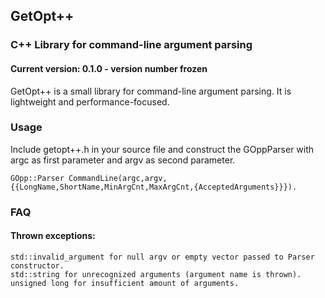 ## GetOpt++
### C++ Library for command-line argument parsing
#### Current version: 0.1.0 - version number frozen

GetOpt++ is a small library for command-line argument parsing. It is
lightweight and performance-focused.

### Usage

Include getopt++.h in your source file and construct the GOppParser with argc
as first parameter and argv as second parameter.  


    GOpp::Parser CommandLine(argc,argv,{{LongName,ShortName,MinArgCnt,MaxArgCnt,{AcceptedArguments}}}).  


### FAQ
#### Thrown exceptions:  
	std::invalid_argument for null argv or empty vector passed to Parser
	constructor.  
	std::string for unrecognized arguments (argument name is thrown).  
	unsigned long for insufficient amount of arguments.  
	
      
